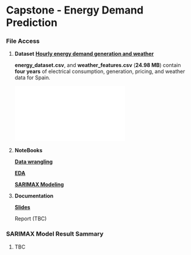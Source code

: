 # Capstone - **Energy Demand Prediction**

### File Access

1. **Dataset** [**Hourly energy demand generation and weather**](https://www.kaggle.com/nicholasjhana/energy-consumption-generation-prices-and-weather)
   
   **energy_dataset.csv**, and **weather_features.csv** (**24.98 MB**) contain **four years** of electrical consumption, generation, pricing, and weather data for Spain. 
   
   ![html](EDA_fig/hourly_load.pdf)
   
2. **NoteBooks**
   
   [**Data wrangling**](https://nbviewer.jupyter.org/github/mendyhsu/Capstone/blob/master/a_data_wrangling.ipynb)
   
   [**EDA**](https://github.com/mendyhsu/Capstone/blob/master/b_EDA.ipynb)
   
   [**SARIMAX Modeling**]( https://github.com/mendyhsu/Capstone/blob/master/d_TimeSeriesModeling.ipynb)
   
   
   
2. **Documentation**
   
   [**Slides**](Report/Capstone_Slides_%20Energy_Load_Forecast.pdf)
   
   Report (TBC)

### SARIMAX Model Result Sammary

1. TBC

